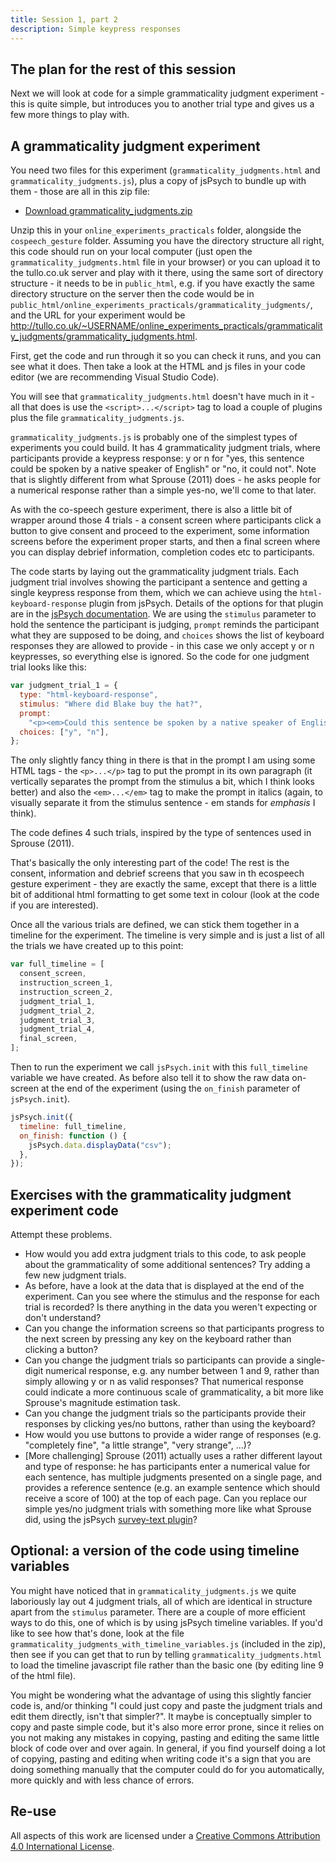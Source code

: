 ```yaml
---
title: Session 1, part 2
description: Simple keypress responses
---
```


## The plan for the rest of this session 

Next we will look at code for a simple grammaticality judgment experiment - this is quite simple, but introduces you to another trial type and gives us a few more things to play with.

## A grammaticality judgment experiment

You need two files for this experiment (`grammaticality_judgments.html` and `grammaticality_judgments.js`), plus a copy of jsPsych to bundle up with them - those are all in this zip file:
- <a href="code/grammaticality_judgments.zip" download> Download grammaticality_judgments.zip</a> 

Unzip this in your `online_experiments_practicals` folder, alongside the `cospeech_gesture` folder. Assuming you have the directory structure all right, this code should run on your local computer (just open the `grammaticality_judgments.html` file in your browser) or you can upload it to the tullo.co.uk server and play with it there, using the same sort of directory structure - it needs to be in `public_html`, e.g. if you have exactly the same directory structure on the server then the code would be in `public_html/online_experiments_practicals/grammaticality_judgments/`, and the URL for your experiment would be http://tullo.co.uk/~USERNAME/online_experiments_practicals/grammaticality_judgments/grammaticality_judgments.html. 

First, get the code and run through it so you can check it runs, and you can see what it does. Then take a look at the HTML and js files in your code editor (we are recommending Visual Studio Code).

You will see that `grammaticality_judgments.html` doesn't have much in it - all that does is use the `<script>...</script>` tag to load a couple of plugins plus the file `grammaticality_judgments.js`.

`grammaticality_judgments.js` is probably one of the simplest types of experiments you could build. It has 4 grammaticality judgment trials, where participants provide a keypress response: y or n for "yes, this sentence could be spoken by a native speaker of English" or "no, it could not". Note that is slightly different from what Sprouse (2011) does - he asks people for a numerical response rather than a simple yes-no, we'll come to that later.

As with the co-speech gesture experiment, there is also a little bit of wrapper around those 4 trials - a consent screen where participants click a button to give consent and proceed to the experiment, some information screens before the experiment proper starts, and then a final screen where you can display debrief information, completion codes etc to participants.

The code starts by laying out the grammaticality judgment trials. Each judgment trial involves showing the participant a sentence and getting a single keypress response from them, which we can achieve using the `html-keyboard-response` plugin from jsPsych. Details of the options for that plugin are in the [jsPsych documentation](https://www.jspsych.org/6.3/plugins/jspsych-html-keyboard-response/). We are using the `stimulus` parameter to hold the sentence the participant is judging, `prompt` reminds the participant what they are supposed to be doing, and `choices` shows the list of keyboard responses they are allowed to provide - in this case we only accept y or n keypresses, so everything else is ignored. So the code for one judgment trial looks like this:

```js
var judgment_trial_1 = {
  type: "html-keyboard-response",
  stimulus: "Where did Blake buy the hat?",
  prompt:
    "<p><em>Could this sentence be spoken by a native speaker of English? Press y or n</em></p>",
  choices: ["y", "n"],
};
```

The only slightly fancy thing in there is that in the prompt I am using some HTML tags - the `<p>...</p>` tag to put the prompt in its own paragraph (it vertically separates the prompt from the stimulus a bit, which I think looks better) and also the `<em>...</em>` tag to make the prompt in italics (again, to visually separate it from the stimulus sentence - em stands for *emphasis* I think).

The code defines 4 such trials, inspired by the type of sentences used in Sprouse (2011).

That's basically the only interesting part of the code! The rest is the consent, information and debrief screens that you saw in th ecospeech gesture experiment - they are exactly the same, except that there is a little bit of additional html formatting to get some text in colour (look at the code if you are interested).

Once all the various trials are defined, we can stick them together in a timeline for the experiment. The timeline is very simple and is just a list of all the trials we have created up to this point:
```js
var full_timeline = [
  consent_screen,
  instruction_screen_1,
  instruction_screen_2,
  judgment_trial_1,
  judgment_trial_2,
  judgment_trial_3,
  judgment_trial_4,
  final_screen,
];
```

Then to run the experiment we call `jsPsych.init` with this `full_timeline` variable we have created. As before also tell it to show the raw data on-screen at the end of the experiment (using the `on_finish` parameter of `jsPsych.init`). 

```js
jsPsych.init({
  timeline: full_timeline,
  on_finish: function () {
    jsPsych.data.displayData("csv");
  },
});
```


## Exercises with the grammaticality judgment experiment code

Attempt these problems.

- How would you add extra judgment trials to this code, to ask people about the grammaticality of some additional sentences? Try adding a few new judgment trials.
- As before, have a look at the data that is displayed at the end of the experiment. Can you see where the stimulus and the response for each trial is recorded? Is there anything in the data you weren't expecting or don't understand? 
- Can you change the information screens so that participants progress to the next screen by pressing any key on the keyboard rather than clicking a button? 
- Can you change the judgment trials so participants can provide a single-digit numerical response, e.g. any number between 1 and 9, rather than simply allowing y or n as valid responses? That numerical response could indicate a more continuous scale of grammaticality, a bit more like Sprouse's magnitude estimation task.
- Can you change the judgment trials so the participants provide their responses by clicking yes/no buttons, rather than using the keyboard? 
- How would you use buttons to provide a wider range of responses (e.g. "completely fine", "a little strange", "very strange", ...)?
- [More challenging] Sprouse (2011) actually uses a rather different layout and type of response: he has participants enter a numerical value for each sentence, has multiple judgments presented on a single page, and provides a reference sentence (e.g. an example sentence which should receive a score of 100) at the top of each page. Can you replace our simple yes/no judgment trials with something more like what Sprouse did, using the jsPsych [survey-text plugin](https://www.jspsych.org/6.3/plugins/jspsych-survey-text/)?

## Optional: a version of the code using timeline variables

You might have noticed that in `grammaticality_judgments.js` we quite laboriously lay out 4 judgment trials, all of which are identical in structure apart from the `stimulus` parameter. There are a couple of more efficient ways to do this, one of which is by using jsPsych timeline variables. If you'd like to see how that's done, look at the file `grammaticality_judgments_with_timeline_variables.js` (included in the zip), then see if you can get that to run by telling `grammaticality_judgments.html` to load the timeline javascript file rather than the basic one (by editing line 9 of the html file).

You might be wondering what the advantage of using this slightly fancier code is, and/or thinking "I could just copy and paste the judgment trials and edit them directly, isn't that simpler?". It maybe is conceptually simpler to copy and paste simple code, but it's also more error prone, since it relies on you not making any mistakes in copying, pasting and editing the same little block of code over and over again. In general, if you find yourself doing a lot of copying, pasting and editing when writing code it's a sign that you are doing something manually that the computer could do for you automatically, more quickly and with less chance of errors. 


## Re-use

All aspects of this work are licensed under a [Creative Commons Attribution 4.0 International License](http://creativecommons.org/licenses/by/4.0/).
